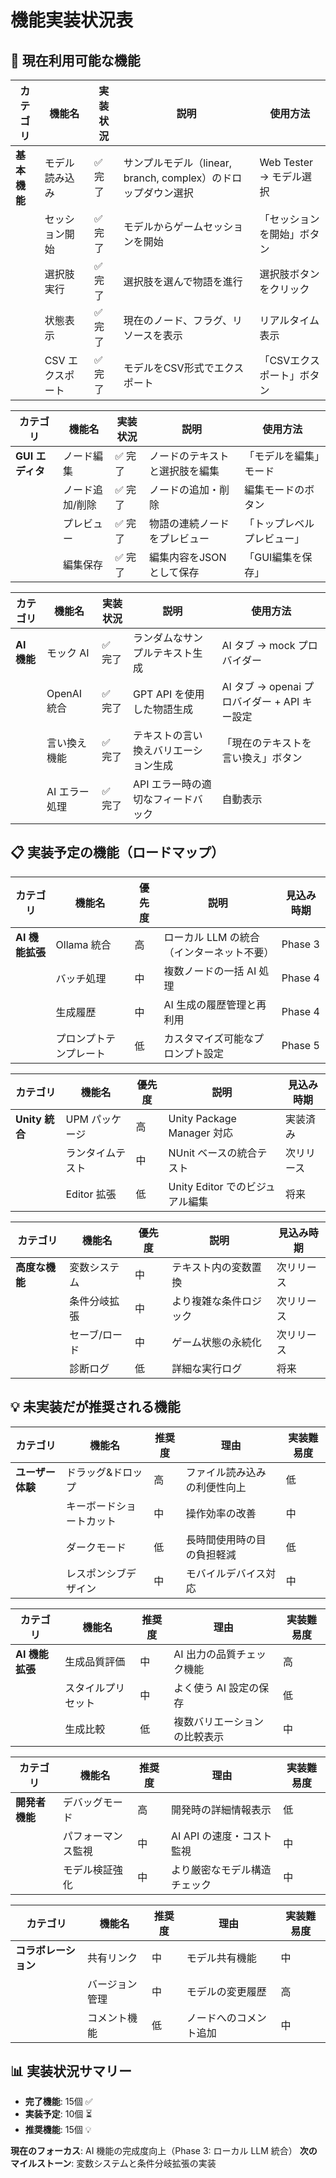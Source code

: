# 機能実装状況表

## 🎯 現在利用可能な機能

| カテゴリ | 機能名 | 実装状況 | 説明 | 使用方法 |
|---------|--------|----------|------|----------|
| **基本機能** | モデル読み込み | ✅ 完了 | サンプルモデル（linear, branch, complex）のドロップダウン選択 | Web Tester → モデル選択 |
| | セッション開始 | ✅ 完了 | モデルからゲームセッションを開始 | 「セッションを開始」ボタン |
| | 選択肢実行 | ✅ 完了 | 選択肢を選んで物語を進行 | 選択肢ボタンをクリック |
| | 状態表示 | ✅ 完了 | 現在のノード、フラグ、リソースを表示 | リアルタイム表示 |
| | CSV エクスポート | ✅ 完了 | モデルをCSV形式でエクスポート | 「CSVエクスポート」ボタン |

| カテゴリ | 機能名 | 実装状況 | 説明 | 使用方法 |
|---------|--------|----------|------|----------|
| **GUI エディタ** | ノード編集 | ✅ 完了 | ノードのテキストと選択肢を編集 | 「モデルを編集」モード |
| | ノード追加/削除 | ✅ 完了 | ノードの追加・削除 | 編集モードのボタン |
| | プレビュー | ✅ 完了 | 物語の連続ノードをプレビュー | 「トップレベルプレビュー」 |
| | 編集保存 | ✅ 完了 | 編集内容をJSONとして保存 | 「GUI編集を保存」 |

| カテゴリ | 機能名 | 実装状況 | 説明 | 使用方法 |
|---------|--------|----------|------|----------|
| **AI 機能** | モック AI | ✅ 完了 | ランダムなサンプルテキスト生成 | AI タブ → mock プロバイダー |
| | OpenAI 統合 | ✅ 完了 | GPT API を使用した物語生成 | AI タブ → openai プロバイダー + API キー設定 |
| | 言い換え機能 | ✅ 完了 | テキストの言い換えバリエーション生成 | 「現在のテキストを言い換え」ボタン |
| | AI エラー処理 | ✅ 完了 | API エラー時の適切なフィードバック | 自動表示 |

## 📋 実装予定の機能（ロードマップ）

| カテゴリ | 機能名 | 優先度 | 説明 | 見込み時期 |
|---------|--------|--------|------|-----------|
| **AI 機能拡張** | Ollama 統合 | 高 | ローカル LLM の統合（インターネット不要） | Phase 3 |
| | バッチ処理 | 中 | 複数ノードの一括 AI 処理 | Phase 4 |
| | 生成履歴 | 中 | AI 生成の履歴管理と再利用 | Phase 4 |
| | プロンプトテンプレート | 低 | カスタマイズ可能なプロンプト設定 | Phase 5 |

| カテゴリ | 機能名 | 優先度 | 説明 | 見込み時期 |
|---------|--------|--------|------|-----------|
| **Unity 統合** | UPM パッケージ | 高 | Unity Package Manager 対応 | 実装済み |
| | ランタイムテスト | 中 | NUnit ベースの統合テスト | 次リリース |
| | Editor 拡張 | 低 | Unity Editor でのビジュアル編集 | 将来 |

| カテゴリ | 機能名 | 優先度 | 説明 | 見込み時期 |
|---------|--------|--------|------|-----------|
| **高度な機能** | 変数システム | 中 | テキスト内の変数置換 | 次リリース |
| | 条件分岐拡張 | 中 | より複雑な条件ロジック | 次リリース |
| | セーブ/ロード | 中 | ゲーム状態の永続化 | 次リリース |
| | 診断ログ | 低 | 詳細な実行ログ | 将来 |

## 💡 未実装だが推奨される機能

| カテゴリ | 機能名 | 推奨度 | 理由 | 実装難易度 |
|---------|--------|--------|------|-----------|
| **ユーザー体験** | ドラッグ&ドロップ | 高 | ファイル読み込みの利便性向上 | 低 |
| | キーボードショートカット | 中 | 操作効率の改善 | 中 |
| | ダークモード | 低 | 長時間使用時の目の負担軽減 | 低 |
| | レスポンシブデザイン | 中 | モバイルデバイス対応 | 中 |

| カテゴリ | 機能名 | 推奨度 | 理由 | 実装難易度 |
|---------|--------|--------|------|-----------|
| **AI 機能拡張** | 生成品質評価 | 中 | AI 出力の品質チェック機能 | 高 |
| | スタイルプリセット | 中 | よく使う AI 設定の保存 | 低 |
| | 生成比較 | 低 | 複数バリエーションの比較表示 | 中 |

| カテゴリ | 機能名 | 推奨度 | 理由 | 実装難易度 |
|---------|--------|--------|------|-----------|
| **開発者機能** | デバッグモード | 高 | 開発時の詳細情報表示 | 低 |
| | パフォーマンス監視 | 中 | AI API の速度・コスト監視 | 中 |
| | モデル検証強化 | 中 | より厳密なモデル構造チェック | 中 |

| カテゴリ | 機能名 | 推奨度 | 理由 | 実装難易度 |
|---------|--------|--------|------|-----------|
| **コラボレーション** | 共有リンク | 中 | モデル共有機能 | 中 |
| | バージョン管理 | 中 | モデルの変更履歴 | 高 |
| | コメント機能 | 低 | ノードへのコメント追加 | 中 |

## 📊 実装状況サマリー

- **完了機能**: 15個 ✅
- **実装予定**: 10個 ⏳
- **推奨機能**: 15個 💡

**現在のフォーカス**: AI 機能の完成度向上（Phase 3: ローカル LLM 統合）
**次のマイルストーン**: 変数システムと条件分岐拡張の実装
